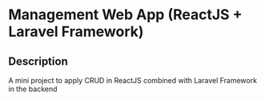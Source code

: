 # Management Web App (ReactJS + Laravel Framework)

## Description
A mini project to apply CRUD in ReactJS combined with Laravel Framework in the backend
